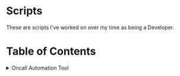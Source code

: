 # Scripts
These are scripts I've worked on over my time as being a Developer.

# Table of Contents

<details>
  <summary>Oncall Automation Tool</summary>
  
  view the code [here](https://github.com/chmod000chmod/Scripts/blob/main/groovy_scripts/Jenkinsfile.oncall): 
![alt text](https://github.com/chmod000chmod/Scripts/blob/main/Diagrams/on_call_diagram.png "Logo Title Text 1")
  
</details>
